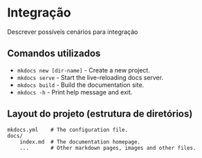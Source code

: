 # Integração
Descrever possíveis cenários para integração
## Comandos utilizados

* `mkdocs new [dir-name]` - Create a new project.
* `mkdocs serve` - Start the live-reloading docs server.
* `mkdocs build` - Build the documentation site.
* `mkdocs -h` - Print help message and exit.

## Layout do projeto (estrutura de diretórios)

    mkdocs.yml    # The configuration file.
    docs/
        index.md  # The documentation homepage.
        ...       # Other markdown pages, images and other files.
